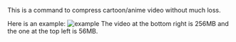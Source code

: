 This is a command to compress cartoon/anime video without much loss.

Here is an example:
![example](https://raw.github.com/venam/video_rape/master/quality_236_vs_52_2.png)
The video at the bottom right is 256MB and the one at the top left is 56MB.

